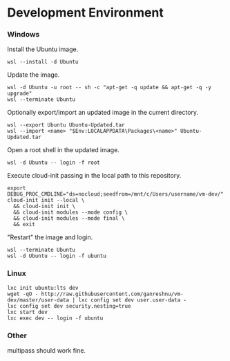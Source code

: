# Development Environment

### Windows
Install the Ubuntu image.
```
wsl --install -d Ubuntu
```

Update the image.
```
wsl -d Ubuntu -u root -- sh -c "apt-get -q update && apt-get -q -y upgrade"
wsl --terminate Ubuntu
```

Optionally export/import an updated image in the current directory.
```
wsl --export Ubuntu Ubuntu-Updated.tar
wsl --import <name> "$Env:LOCALAPPDATA\Packages\<name>" Ubuntu-Updated.tar
```

Open a root shell in the updated image.
```
wsl -d Ubuntu -- login -f root

```

Execute cloud-init passing in the local path to this repository.
```
export DEBUG_PROC_CMDLINE="ds=nocloud;seedfrom=/mnt/c/Users/username/vm-dev/"
cloud-init init --local \
  && cloud-init init \
  && cloud-init modules --mode config \
  && cloud-init modules --mode final \
  && exit
```

"Restart" the image and login.
```
wsl --terminate Ubuntu
wsl -d Ubuntu -- login -f ubuntu
```


### Linux
```
lxc init ubuntu:lts dev
wget -qO - http://raw.githubusercontent.com/ganreshnu/vm-dev/master/user-data | lxc config set dev user.user-data -
lxc config set dev security.nesting=true
lxc start dev
lxc exec dev -- login -f ubuntu
```

### Other
multipass should work fine.
